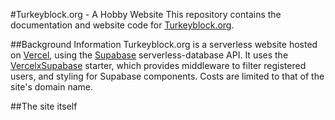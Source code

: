 #Turkeyblock.org - A Hobby Website
This repository contains the documentation and website code for [Turkeyblock.org](Turkeyblock.org).

##Background Information
Turkeyblock.org is a serverless website hosted on [Vercel](vercel.com), using the [Supabase](http://supabase.com/) serverless-database API. It uses the [VercelxSupabase](https://vercel.com/templates/next.js/supabase) starter, which provides middleware to filter registered users, and styling for Supabase components.
Costs are limited to that of the site's domain name.

##The site itself






